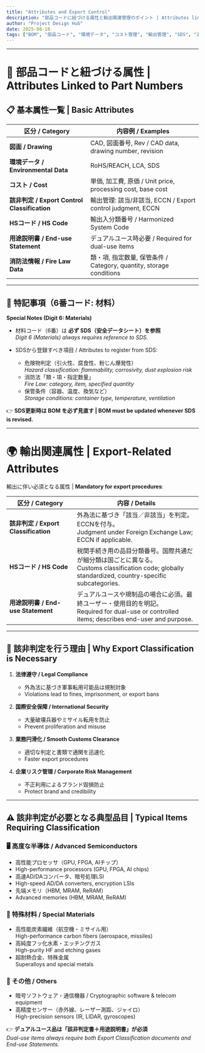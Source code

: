 ```yaml
---
title: "Attributes and Export Control"
description: "部品コードに紐づける属性と輸出関連管理のポイント | Attributes linked to part numbers and export control essentials"
author: "Project Design Hub"
date: 2025-08-18
tags: ["BOM", "部品コード", "環境データ", "コスト管理", "輸出管理", "SDS", "消防法"]
---
```


---

# 📎 部品コードと紐づける属性 | Attributes Linked to Part Numbers

## 📋 基本属性一覧 | Basic Attributes

| **区分 / Category** | **内容例 / Examples** |
|---------------------|-----------------------|
| **図面 / Drawing** | CAD, 図面番号, Rev / CAD data, drawing number, revision |
| **環境データ / Environmental Data** | RoHS/REACH, LCA, SDS |
| **コスト / Cost** | 単価, 加工費, 原価 / Unit price, processing cost, base cost |
| **該非判定 / Export Control Classification** | 輸出管理: 該当/非該当, ECCN / Export control judgment, ECCN |
| **HSコード / HS Code** | 輸出入分類番号 / Harmonized System Code |
| **用途説明書 / End-use Statement** | デュアルユース時必要 / Required for dual-use items |
| **消防法情報 / Fire Law Data** | 類・項, 指定数量, 保管条件 / Category, quantity, storage conditions |

---

## 🔎 特記事項（6番コード: 材料）  
**Special Notes (Digit 6: Materials)**

- 材料コード（6番）は **必ず SDS（安全データシート）を参照**  
  *Digit 6 (Materials) always requires reference to SDS.*  

- SDSから登録すべき項目 / Attributes to register from SDS:  
  - 危険物判定（引火性、腐食性、粉じん爆発性）  
    *Hazard classification: flammability, corrosivity, dust explosion risk*  
  - 消防法「類・項・指定数量」  
    *Fire Law: category, item, specified quantity*  
  - 保管条件（容器、温度、換気など）  
    *Storage conditions: container type, temperature, ventilation*  

👉 **SDS更新時は BOM を必ず見直す | BOM must be updated whenever SDS is revised.**

---

# 🌍 輸出関連属性 | Export-Related Attributes

輸出に伴い必須となる属性 | **Mandatory for export procedures**:

| **区分 / Category** | **内容 / Details** |
|----------------------|--------------------|
| **該非判定 / Export Classification** | 外為法に基づき「該当／非該当」を判定。ECCNを付与。<br>Judgment under Foreign Exchange Law; ECCN if applicable. |
| **HSコード / HS Code** | 税関手続き用の品目分類番号。国際共通だが細分類は国ごとに異なる。<br>Customs classification code; globally standardized, country-specific subcategories. |
| **用途説明書 / End-use Statement** | デュアルユースや規制品の場合に必須。最終ユーザー・使用目的を明記。<br>Required for dual-use or controlled items; describes end-user and purpose. |

---

## 🚢 該非判定を行う理由 | Why Export Classification is Necessary

1. **法律遵守 / Legal Compliance**  
   - 外為法に基づき軍事転用可能品は規制対象  
   - Violations lead to fines, imprisonment, or export bans  

2. **国際安全保障 / International Security**  
   - 大量破壊兵器やミサイル転用を防止  
   - Prevent proliferation and misuse  

3. **業務円滑化 / Smooth Customs Clearance**  
   - 適切な判定と書類で通関を迅速化  
   - Faster export procedures  

4. **企業リスク管理 / Corporate Risk Management**  
   - 不正利用によるブランド毀損防止  
   - Protect brand and credibility  

---

## ⚠️ 該非判定が必要となる典型品目 | Typical Items Requiring Classification

### 🖥 高度な半導体 / Advanced Semiconductors
- 高性能プロセッサ（GPU, FPGA, AIチップ）  
- High-performance processors (GPU, FPGA, AI chips)  
- 高速AD/DAコンバータ、暗号処理LSI  
- High-speed AD/DA converters, encryption LSIs  
- 先端メモリ（HBM, MRAM, ReRAM）  
- Advanced memories (HBM, MRAM, ReRAM)  

### 🧪 特殊材料 / Special Materials
- 高性能炭素繊維（航空機・ミサイル用）  
  High-performance carbon fibers (aerospace, missiles)  
- 高純度フッ化水素・エッチングガス  
  High-purity HF and etching gases  
- 超耐熱合金、特殊金属  
  Superalloys and special metals  

### 📡 その他 / Others
- 暗号ソフトウェア・通信機器 / Cryptographic software & telecom equipment  
- 高精度センサー（赤外線、レーザー測距、ジャイロ）  
  High-precision sensors (IR, LIDAR, gyroscopes)  

👉 **デュアルユース品は「該非判定書＋用途説明書」が必須**  
*Dual-use items always require both Export Classification documents and End-use Statements.*  

